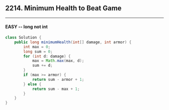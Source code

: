 ## 2214. Minimum Health to Beat Game

---

#### EASY -- long not int

```java
class Solution {
    public long minimumHealth(int[] damage, int armor) {
        int max = 0;
        long sum = 0;
        for (int d: damage) {
            max = Math.max(max, d);
            sum += d;
        }
        if (max >= armor) {
            return sum - armor + 1;
        } else {
            return sum - max + 1;
        }
    }
}
```

